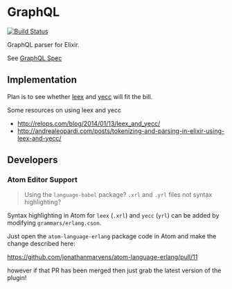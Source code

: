 GraphQL
=======

[![Build Status](https://travis-ci.org/joshprice/graphql-elixir.svg)](https://travis-ci.org/joshprice/graphql-elixir)

GraphQL parser for Elixir.

See [GraphQL Spec](http://facebook.github.io/graphql/)

Implementation
--------------

Plan is to see whether [leex](http://erlang.org/doc/man/leex.html) and [yecc](http://erlang.org/doc/man/yecc.html) will fit the bill.

Some resources on using leex and yecc

* http://relops.com/blog/2014/01/13/leex_and_yecc/
* http://andrealeopardi.com/posts/tokenizing-and-parsing-in-elixir-using-leex-and-yecc/


Developers
----------

### Atom Editor Support

>  Using the `language-babel` package? `.xrl` and `.yrl` files not syntax highlighting?

Syntax highlighting in Atom for `leex` (`.xrl`) and `yecc` (`yrl`) can be added by modifying `grammars/erlang.cson`.

Just open the `atom-language-erlang` package code in Atom and make the change described here:

https://github.com/jonathanmarvens/atom-language-erlang/pull/11

however if that PR has been merged then just grab the latest version of the plugin!
